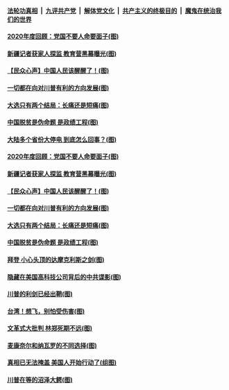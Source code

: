 ####  [法轮功真相](../../../../basic/blob/master/README.md?t=12220731) &nbsp;|&nbsp; [九评共产党](../../../../9ping.md/blob/master/README.md?t=12220731) &nbsp;|&nbsp; [解体党文化](../../../../jtdwh.md/blob/master/README.md?t=12220731)  &nbsp;|&nbsp; [共产主义的终极目的](../../../../gczydzjmd.md/blob/master/README.md?t=12220731) &nbsp;|&nbsp; [魔鬼在统治我们的世界](../../../../mgztzwmdsj.md/blob/master/README.md?t=12220731) 

#### [2020年度回顾：党国不要人命要面子(图)](../pages/p4/956598.md?t=12220731) 

#### [新疆记者获家人探监 教育营黑幕曝光(图)](../pages/p4/956517.md?t=12220731) 

#### [【民众心声】中国人民该醒醒了！(图)](../pages/p4/956239.md?t=12220731) 

#### [一切都在向对川普有利的方向发展(图)](../pages/p4/956511.md?t=12220731) 

#### [大选只有两个结局：长痛还是短痛(图)](../pages/p4/956505.md?t=12220731) 

#### [中国脱贫是伪命题 是政绩工程(图)](../pages/p4/956502.md?t=12220731) 

#### [大陆多个省份大停电 到底怎么回事？(图)](../pages/p4/956600.md?t=12220731) 

#### [2020年度回顾：党国不要人命要面子(图)](../pages/p4/956598.md?t=12220731) 




#### [新疆记者获家人探监 教育营黑幕曝光(图)](../pages/p4/956517.md?t=12220731) 

#### [【民众心声】中国人民该醒醒了！(图)](../pages/p4/956239.md?t=12220731) 


#### [一切都在向对川普有利的方向发展(图)](../pages/p4/956511.md?t=12220731) 

#### [大选只有两个结局：长痛还是短痛(图)](../pages/p4/956505.md?t=12220731) 

#### [中国脱贫是伪命题 是政绩工程(图)](../pages/p4/956502.md?t=12220731) 

#### [拜登 小心头顶的达摩克利斯之剑(图)](../pages/p4/956498.md?t=12220731) 

#### [隐藏在美国高科技公司背后的中共谍影(图)](../pages/p4/956497.md?t=12220731) 

#### [川普的利剑已经出鞘(图)](../pages/p4/956494.md?t=12220731) 


#### [台湾！想飞，别怕受伤害(图)](../pages/p4/956438.md?t=12220731) 

#### [文革式大批判 林郑死期不远(图)](../pages/p4/956414.md?t=12220731) 

#### [麦康奈尔和纳瓦罗的不同选择(图)](../pages/p4/956415.md?t=12220731) 

#### [真相已无法掩盖 美国人开始行动了(组图)](../pages/p4/956396.md?t=12220731) 

#### [川普在等的沼泽大鳄(图)](../pages/p4/956412.md?t=12220731) 

